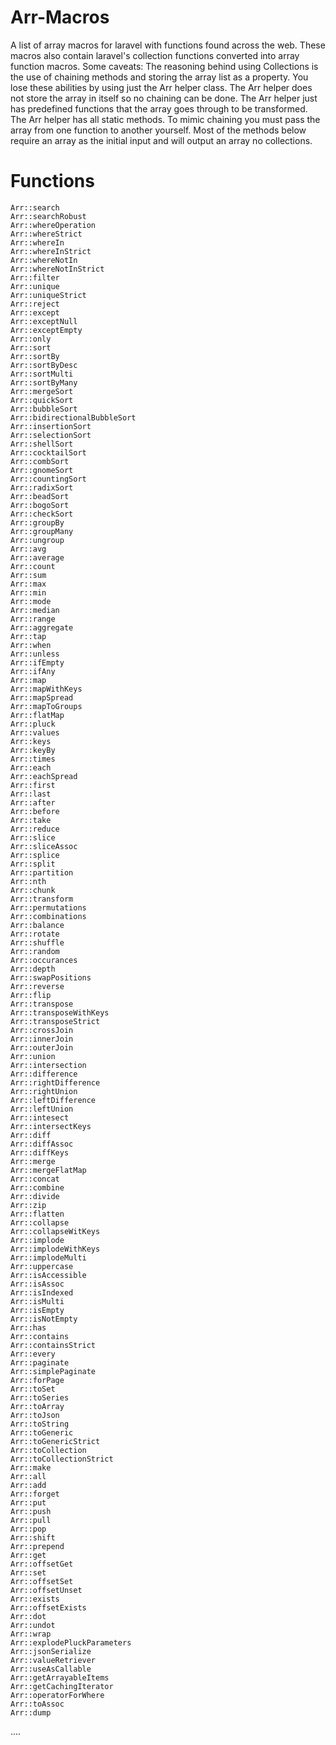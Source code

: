 # Arr-Macros
A list of array macros for laravel with functions found across the web. 
These macros also contain laravel's collection functions converted into array function macros.
Some caveats: 
The reasoning behind using Collections is the use of chaining methods and storing the array list as a property. You lose these abilities by using just the Arr helper class.
The Arr helper does not store the array in itself so no chaining can be done. 
The Arr helper just has predefined functions that the array goes through to be transformed.
The Arr helper has all static methods.
To mimic chaining you must pass the array from one function to another yourself.
Most of the methods below require an array as the initial input and will output an array no collections.

# Functions

	Arr::search
	Arr::searchRobust
	Arr::whereOperation
	Arr::whereStrict
	Arr::whereIn
	Arr::whereInStrict
	Arr::whereNotIn
	Arr::whereNotInStrict
	Arr::filter
	Arr::unique
	Arr::uniqueStrict
	Arr::reject
	Arr::except
	Arr::exceptNull
	Arr::exceptEmpty
	Arr::only
	Arr::sort
	Arr::sortBy
	Arr::sortByDesc
	Arr::sortMulti
	Arr::sortByMany
	Arr::mergeSort
	Arr::quickSort
	Arr::bubbleSort
	Arr::bidirectionalBubbleSort
	Arr::insertionSort
	Arr::selectionSort
	Arr::shellSort
	Arr::cocktailSort
	Arr::combSort
	Arr::gnomeSort
	Arr::countingSort
	Arr::radixSort
	Arr::beadSort
	Arr::bogoSort
	Arr::checkSort
	Arr::groupBy
	Arr::groupMany
	Arr::ungroup
	Arr::avg
	Arr::average
	Arr::count
	Arr::sum
	Arr::max
	Arr::min
	Arr::mode
	Arr::median
	Arr::range
	Arr::aggregate
	Arr::tap
	Arr::when
	Arr::unless
	Arr::ifEmpty
	Arr::ifAny
	Arr::map
	Arr::mapWithKeys
	Arr::mapSpread
	Arr::mapToGroups
	Arr::flatMap
	Arr::pluck
	Arr::values
	Arr::keys
	Arr::keyBy
	Arr::times
	Arr::each
	Arr::eachSpread
	Arr::first
	Arr::last
	Arr::after
	Arr::before
	Arr::take
	Arr::reduce
	Arr::slice
	Arr::sliceAssoc
	Arr::splice
	Arr::split
	Arr::partition
	Arr::nth
	Arr::chunk
	Arr::transform
	Arr::permutations
	Arr::combinations
	Arr::balance
	Arr::rotate
	Arr::shuffle
	Arr::random
	Arr::occurances
	Arr::depth
	Arr::swapPositions
	Arr::reverse
	Arr::flip
	Arr::transpose
	Arr::transposeWithKeys
	Arr::transposeStrict
	Arr::crossJoin
	Arr::innerJoin
	Arr::outerJoin
	Arr::union
	Arr::intersection
	Arr::difference
	Arr::rightDifference
	Arr::rightUnion
	Arr::leftDifference
	Arr::leftUnion
	Arr::intesect
	Arr::intersectKeys
	Arr::diff
	Arr::diffAssoc
	Arr::diffKeys
	Arr::merge
	Arr::mergeFlatMap
	Arr::concat
	Arr::combine
	Arr::divide
	Arr::zip
	Arr::flatten
	Arr::collapse
	Arr::collapseWitKeys
	Arr::implode
	Arr::implodeWithKeys
	Arr::implodeMulti
	Arr::uppercase
	Arr::isAccessible
	Arr::isAssoc
	Arr::isIndexed
	Arr::isMulti
	Arr::isEmpty
	Arr::isNotEmpty
	Arr::has
	Arr::contains
	Arr::containsStrict
	Arr::every
	Arr::paginate
	Arr::simplePaginate
	Arr::forPage
	Arr::toSet
	Arr::toSeries
	Arr::toArray
	Arr::toJson
	Arr::toString
	Arr::toGeneric
	Arr::toGenericStrict
	Arr::toCollection
	Arr::toCollectionStrict
	Arr::make
	Arr::all
	Arr::add
	Arr::forget
	Arr::put
	Arr::push
	Arr::pull
	Arr::pop
	Arr::shift
	Arr::prepend
	Arr::get
	Arr::offsetGet
	Arr::set
	Arr::offsetSet
	Arr::offsetUnset
	Arr::exists
	Arr::offsetExists
	Arr::dot
	Arr::undot
	Arr::wrap
	Arr::explodePluckParameters
	Arr::jsonSerialize
	Arr::valueRetriever
	Arr::useAsCallable
	Arr::getArrayableItems
	Arr::getCachingIterator
	Arr::operatorForWhere
	Arr::toAssoc
	Arr::dump



....
